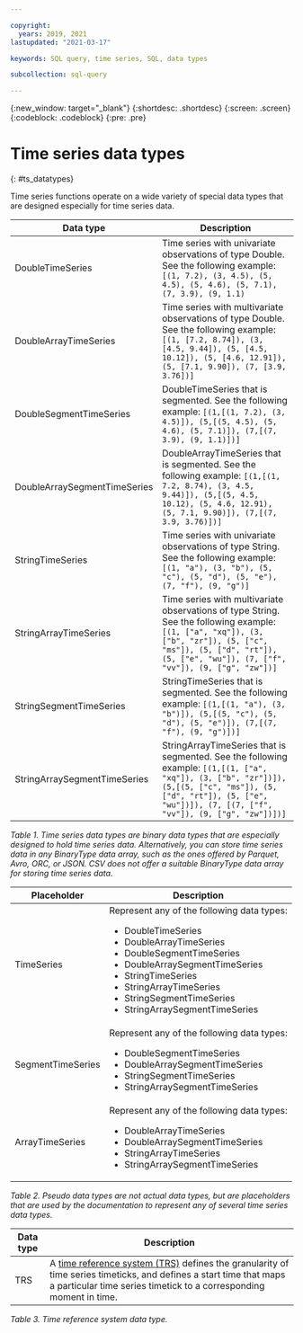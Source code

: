 ```yaml
---

copyright:
  years: 2019, 2021
lastupdated: "2021-03-17"

keywords: SQL query, time series, SQL, data types

subcollection: sql-query

---
```


{:new_window: target="_blank"}
{:shortdesc: .shortdesc}
{:screen: .screen}
{:codeblock: .codeblock}
{:pre: .pre}

# Time series data types
{: #ts_datatypes}

Time series functions operate on a wide variety of special data types that are designed especially for time series data.


Data type | Description
--- | ---
DoubleTimeSeries  | Time series with univariate observations of type Double. See the following example: `[(1, 7.2), (3, 4.5), (5, 4.5), (5, 4.6), (5, 7.1), (7, 3.9), (9, 1.1)`
DoubleArrayTimeSeries | Time series with multivariate observations of type Double. See the following example: `[(1, [7.2, 8.74]), (3, [4.5, 9.44]), (5, [4.5, 10.12]), (5, [4.6, 12.91]), (5, [7.1, 9.90]), (7, [3.9, 3.76])]`
DoubleSegmentTimeSeries | DoubleTimeSeries that is segmented. See the following example: `[(1,[(1, 7.2), (3, 4.5)]), (5,[(5, 4.5), (5, 4.6), (5, 7.1)]), (7,[(7, 3.9), (9, 1.1)])]`
DoubleArraySegmentTimeSeries |  DoubleArrayTimeSeries that is segmented. See the following example: `[(1,[(1, 7.2, 8.74), (3, 4.5, 9.44)]), (5,[(5, 4.5, 10.12), (5, 4.6, 12.91), (5, 7.1, 9.90)]), (7,[(7, 3.9, 3.76)])]`
StringTimeSeries  | Time series with univariate observations of type String. See the following example: `[(1, "a"), (3, "b"), (5, "c"), (5, "d"), (5, "e"), (7, "f"), (9, "g")]`
StringArrayTimeSeries | Time series with multivariate observations of type String. See the following example: `[(1, ["a", "xq"]), (3, ["b", "zr"]), (5, ["c", "ms"]), (5, ["d", "rt"]), (5, ["e", "wu"]), (7, ["f", "vv"]), (9, ["g", "zw"])]`
StringSegmentTimeSeries | StringTimeSeries that is segmented. See the following example: `[(1,[(1, "a"), (3, "b")]), (5,[(5, "c"), (5, "d"), (5, "e")]), (7,[(7, "f"), (9, "g")])]`
StringArraySegmentTimeSeries | StringArrayTimeSeries that is segmented. See the following example: `[(1,[(1, ["a", "xq"]), (3, ["b", "zr"])]), (5,[(5, ["c", "ms"]), (5, ["d", "rt"]), (5, ["e", "wu"])]), (7, [(7, ["f", "vv"]), (9, ["g", "zw"])])]`

*Table 1. Time series data types are binary data types that are especially designed to hold time series data. Alternatively, you can store time series data in any BinaryType data array, such as the ones offered by Parquet, Avro, ORC, or JSON. CSV does not offer a suitable BinaryType data array for storing time series data.*


Placeholder | Description
--- | ---
TimeSeries | Represent any of the following data types: <ul><li>DoubleTimeSeries</li><li>DoubleArrayTimeSeries</li><li>DoubleSegmentTimeSeries</li><li>DoubleArraySegmentTimeSeries</li><li>StringTimeSeries</li><li>StringArrayTimeSeries</li><li>StringSegmentTimeSeries</li><li>StringArraySegmentTimeSeries</li></ul>
SegmentTimeSeries | Represent any of the following data types: <ul><li>DoubleSegmentTimeSeries</li><li>DoubleArraySegmentTimeSeries</li><li>StringSegmentTimeSeries</li><li>StringArraySegmentTimeSeries</li></ul>
ArrayTimeSeries | Represent any of the following data types: <ul><li>DoubleArrayTimeSeries</li><li>DoubleArraySegmentTimeSeries</li><li>StringArrayTimeSeries</li><li>StringArraySegmentTimeSeries</li></ul>
  
 *Table 2. Pseudo data types are not actual data types, but are placeholders that are used by the documentation to represent any of several time series data types.*


Data type | Description
--- | ---
TRS | A [time reference system (TRS)](/docs/sql-query?topic=sql-query-TRS) defines the granularity of time series timeticks, and defines a start time that maps a particular time series timetick to a corresponding moment in time.

*Table 3. Time reference system data type.*



